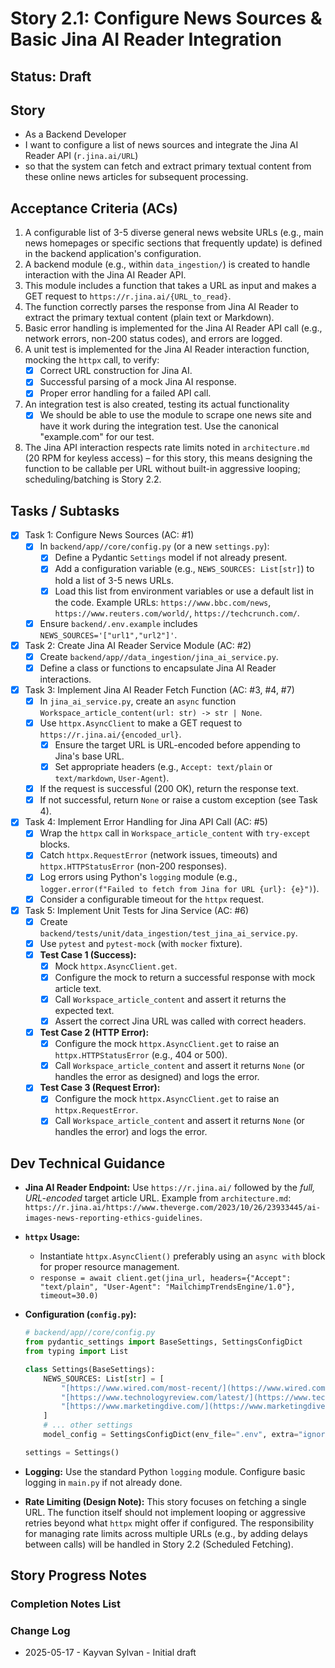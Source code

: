 # Story 2.1: Configure News Sources & Basic Jina AI Reader Integration

## Status: Draft

## Story

- As a Backend Developer
- I want to configure a list of news sources and integrate the Jina AI Reader API (`r.jina.ai/URL`)
- so that the system can fetch and extract primary textual content from these online news articles for subsequent processing.

## Acceptance Criteria (ACs)

1. A configurable list of 3-5 diverse general news website URLs (e.g., main news homepages or specific sections that frequently update) is defined in the backend application's configuration.
2. A backend module (e.g., within `data_ingestion/`) is created to handle interaction with the Jina AI Reader API.
3. This module includes a function that takes a URL as input and makes a GET request to `https://r.jina.ai/{URL_to_read}`.
4. The function correctly parses the response from Jina AI Reader to extract the primary textual content (plain text or Markdown).
5. Basic error handling is implemented for the Jina AI Reader API call (e.g., network errors, non-200 status codes), and errors are logged.
6. A unit test is implemented for the Jina AI Reader interaction function, mocking the `httpx` call, to verify:
    - [x] Correct URL construction for Jina AI.
    - [x] Successful parsing of a mock Jina AI response.
    - [x] Proper error handling for a failed API call.
7. An integration test is also created, testing its actual functionality
   - [x] We should be able to use the module to scrape one news site and have it work during the integration test. Use the canonical "example.com" for our test.
8. The Jina API interaction respects rate limits noted in `architecture.md` (20 RPM for keyless access) – for this story, this means designing the function to be callable per URL without built-in aggressive looping; scheduling/batching is Story 2.2.

## Tasks / Subtasks

- [x] Task 1: Configure News Sources (AC: #1)
  - [x] In `backend/app//core/config.py` (or a new `settings.py`):
    - [x] Define a Pydantic `Settings` model if not already present.
    - [x] Add a configuration variable (e.g., `NEWS_SOURCES: List[str]`) to hold a list of 3-5 news URLs.
    - [x] Load this list from environment variables or use a default list in the code. Example URLs: `https://www.bbc.com/news`, `https://www.reuters.com/world/`, `https://techcrunch.com/`.
  - [x] Ensure `backend/.env.example` includes `NEWS_SOURCES='["url1","url2"]'`.
- [x] Task 2: Create Jina AI Reader Service Module (AC: #2)
  - [x] Create `backend/app//data_ingestion/jina_ai_service.py`.
  - [x] Define a class or functions to encapsulate Jina AI Reader interactions.
- [x] Task 3: Implement Jina AI Reader Fetch Function (AC: #3, #4, #7)
  - [x] In `jina_ai_service.py`, create an `async` function `Workspace_article_content(url: str) -> str | None`.
  - [x] Use `httpx.AsyncClient` to make a GET request to `https://r.jina.ai/{encoded_url}`.
    - [x] Ensure the target URL is URL-encoded before appending to Jina's base URL.
    - [x] Set appropriate headers (e.g., `Accept: text/plain` or `text/markdown`, `User-Agent`).
  - [x] If the request is successful (200 OK), return the response text.
  - [x] If not successful, return `None` or raise a custom exception (see Task 4).
- [x] Task 4: Implement Error Handling for Jina API Call (AC: #5)
  - [x] Wrap the `httpx` call in `Workspace_article_content` with `try-except` blocks.
  - [x] Catch `httpx.RequestError` (network issues, timeouts) and `httpx.HTTPStatusError` (non-200 responses).
  - [x] Log errors using Python's `logging` module (e.g., `logger.error(f"Failed to fetch from Jina for URL {url}: {e}")`).
  - [x] Consider a configurable timeout for the `httpx` request.
- [x] Task 5: Implement Unit Tests for Jina Service (AC: #6)
  - [x] Create `backend/tests/unit/data_ingestion/test_jina_ai_service.py`.
  - [x] Use `pytest` and `pytest-mock` (with `mocker` fixture).
  - [x] **Test Case 1 (Success):**
    - [x] Mock `httpx.AsyncClient.get`.
    - [x] Configure the mock to return a successful response with mock article text.
    - [x] Call `Workspace_article_content` and assert it returns the expected text.
    - [x] Assert the correct Jina URL was called with correct headers.
  - [x] **Test Case 2 (HTTP Error):**
    - [x] Configure the mock `httpx.AsyncClient.get` to raise an `httpx.HTTPStatusError` (e.g., 404 or 500).
    - [x] Call `Workspace_article_content` and assert it returns `None` (or handles the error as designed) and logs the error.
  - [x] **Test Case 3 (Request Error):**
    - [x] Configure the mock `httpx.AsyncClient.get` to raise an `httpx.RequestError`.
    - [x] Call `Workspace_article_content` and assert it returns `None` (or handles the error) and logs the error.

## Dev Technical Guidance

- **Jina AI Reader Endpoint:** Use `https://r.jina.ai/` followed by the *full, URL-encoded* target article URL. Example from `architecture.md`: `https://r.jina.ai/https://www.theverge.com/2023/10/26/23933445/ai-images-news-reporting-ethics-guidelines`.
- **`httpx` Usage:**
  - Instantiate `httpx.AsyncClient()` preferably using an `async with` block for proper resource management.
  - `response = await client.get(jina_url, headers={"Accept": "text/plain", "User-Agent": "MailchimpTrendsEngine/1.0"}, timeout=30.0)`
- **Configuration (`config.py`):**

    ```python
    # backend/app//core/config.py
    from pydantic_settings import BaseSettings, SettingsConfigDict
    from typing import List

    class Settings(BaseSettings):
        NEWS_SOURCES: List[str] = [
            "[https://www.wired.com/most-recent/](https://www.wired.com/most-recent/)", # Example, choose diverse, frequently updated sources
            "[https://www.technologyreview.com/latest/](https://www.technologyreview.com/latest/)",
            "[https://www.marketingdive.com/](https://www.marketingdive.com/)"
        ]
        # ... other settings
        model_config = SettingsConfigDict(env_file=".env", extra="ignore")

    settings = Settings()
    ```

- **Logging:** Use the standard Python `logging` module. Configure basic logging in `main.py` if not already done.

- **Rate Limiting (Design Note):** This story focuses on fetching a single URL. The function itself should not implement looping or aggressive retries beyond what `httpx` might offer if configured. The responsibility for managing rate limits across multiple URLs (e.g., by adding delays between calls) will be handled in Story 2.2 (Scheduled Fetching).

## Story Progress Notes

### Completion Notes List

### Change Log

- 2025-05-17 - Kayvan Sylvan - Initial draft
